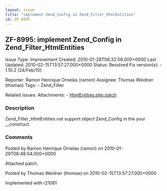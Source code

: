 ```yaml
---
layout: issue
title: "implement Zend_Config in Zend_Filter_HtmlEntities"
id: ZF-8995
---
```


ZF-8995: implement Zend\_Config in Zend\_Filter\_HtmlEntities
-------------------------------------------------------------

 Issue Type: Improvement Created: 2010-01-28T06:32:56.000+0000 Last Updated: 2010-02-15T13:57:27.000+0000 Status: Resolved Fix version(s): - 1.10.2 (24/Feb/10)
 
 Reporter:  Ramon Henrique Ornelas (ramon)  Assignee:  Thomas Weidner (thomas)  Tags: - Zend\_Filter
 
 Related issues: 
 Attachments: - [HtmlEntities.php.patch](/issues/secure/attachment/12693/HtmlEntities.php.patch)
 
### Description

Zend\_Filter\_HtmlEntities not support object Zend\_Config in the your \_\_construct.

 

 

### Comments

Posted by Ramon Henrique Ornelas (ramon) on 2010-01-29T08:48:04.000+0000

Attached patch.

 

 

Posted by Thomas Weidner (thomas) on 2010-02-15T13:57:27.000+0000

Implemented with r21061

 

 